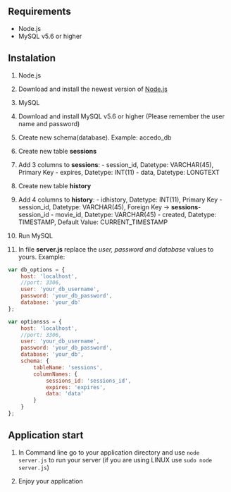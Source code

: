 ## Requirements

* Node.js
* MySQL v5.6 or higher

## Instalation

1. Node.js
  1. Download and install the newest version of [Node.js](https://nodejs.org/en/download/)

2. MySQL
  1. Download and install MySQL v5.6 or higher (Please remember the user name and password)
  2. Create new schema(database). Example: accedo_db
  3. Create new table **sessions**
  4. Add 3 columns to **sessions**:
    - session_id, Datetype: VARCHAR(45), Primary Key
    - expires, Datetype: INT(11)
    - data, Datetype: LONGTEXT
  5. Create new table **history**
  6. Add 4 columns to **history**:
    - idhistory, Datetype: INT(11), Primary Key
    - session_id, Datetype: VARCHAR(45), Foreign Key -> **sessions**- session_id
    - movie_id, Datetype: VARCHAR(45)
    - created, Datetype: TIMESTAMP, Default Value: CURRENT_TIMESTAMP

3. Run MySQL

4. In file **server.js** replace the *user, password and database* values to yours. Example:
````javascript
var db_options = {
    host: 'localhost',
    //port: 3306,
    user: 'your_db_username',
    password: 'your_db_password',
    database: 'your_db'
};

var optionsss = {
    host: 'localhost',
    //port: 3306,
    user: 'your_db_username',
    password: 'your_db_password',
    database: 'your_db',
    schema: {
        tableName: 'sessions',
        columnNames: {
            sessions_id: 'sessions_id',
            expires: 'expires',
            data: 'data'
        }
    }
};
````
## Application start 
1. In Command line go to your application directory and use `node server.js` to run your server (if you are using LINUX use `sudo node server.js`)

2. Enjoy your application
    
